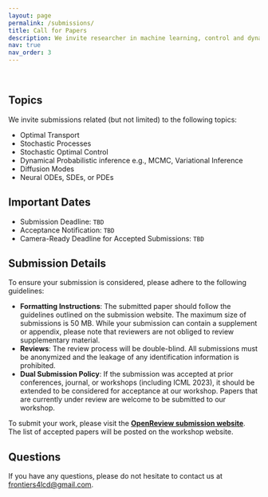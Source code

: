 ```yaml
---
layout: page
permalink: /submissions/
title: Call for Papers
description: We invite researcher in machine learning, control and dynamical systems to submit their latest work to our ICML 2023 workshop. Accepted papers will be presented as posters during the poster sessions. Selected works will also be highlighted as contributed talks.
nav: true
nav_order: 3
---
```


<br>

## Topics

We invite submissions related (but not limited) to the following topics:

*   Optimal Transport
*   Stochastic Processes
*   Stochastic Optimal Control
*   Dynamical Probabilistic inference e.g., MCMC, Variational Inference
*   Diffusion Modes
*   Neural ODEs, SDEs, or PDEs

## Important Dates

*   Submission Deadline: `TBD`
*   Acceptance Notification: `TBD`
*   Camera-Ready Deadline for Accepted Submissions: `TBD`

## Submission Details

To ensure your submission is considered, please adhere to the following guidelines:

*   **Formatting Instructions**: The submitted paper should follow the guidelines outlined on the submission website. The maximum size of submissions is 50 MB. While your submission can contain a supplement or appendix, please note that reviewers are not obliged to review supplementary material.
*   **Reviews**: The review process will be double-blind. All submissions must be anonymized and the leakage of any identification information is prohibited.
*   **Dual Submission Policy**: If the submission was accepted at prior conferences, journal, or workshops (including ICML 2023), it should be extended to be considered for acceptance at our workshop. Papers that are currently under review are welcome to be submitted to our workshop.

To submit your work, please visit the **[OpenReview submission website](https://openreview.net/)**. The list of accepted papers will be posted on the workshop website.


## Questions

If you have any questions, please do not hesitate to contact us at [frontiers4lcd@gmail.com](mailto:Frontiers4LCD@gmail.com).

